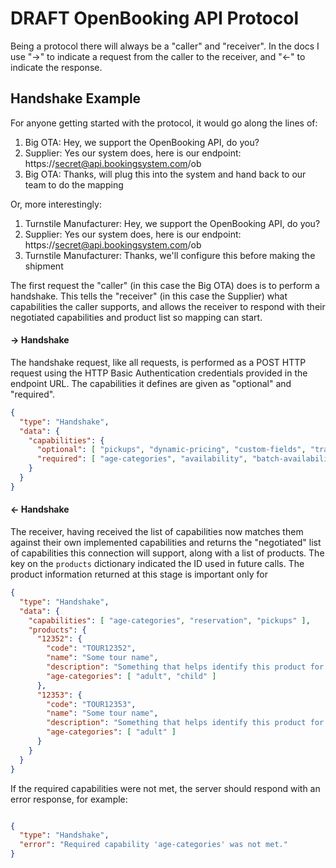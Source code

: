 # DRAFT OpenBooking API Protocol

Being a protocol there will always be a "caller" and "receiver". In the docs I use "->" to indicate a request from the caller to the receiver, and "<-" to indicate the response.


## Handshake Example

For anyone getting started with the protocol, it would go along the lines of:

1. Big OTA: Hey, we support the OpenBooking API, do you?
2. Supplier: Yes our system does, here is our endpoint: https://secret@api.bookingsystem.com/ob
3. Big OTA: Thanks, will plug this into the system and hand back to our team to do the mapping

Or, more interestingly:

1. Turnstile Manufacturer: Hey, we support the OpenBooking API, do you?
2. Supplier: Yes our system does, here is our endpoint: https://secret@api.bookingsystem.com/ob
3. Turnstile Manufacturer: Thanks, we'll configure this before making the shipment

The first request the "caller" (in this case the Big OTA) does is to perform a handshake. This tells the "receiver" (in this case the Supplier) what capabilities the caller supports, and allows the receiver to respond with their negotiated capabilities and product list so mapping can start.

#### -> Handshake
The handshake request, like all requests, is performed as a POST HTTP request using the HTTP Basic Authentication credentials provided in the endpoint URL. The capabilities it defines are given as "optional" and "required".

```json
{
  "type": "Handshake",
  "data": {
    "capabilities": {
      "optional": [ "pickups", "dynamic-pricing", "custom-fields", "travelconnect/content" ],
      "required": [ "age-categories", "availability", "batch-availability", "reservation" ]
    }
  }
}
```

#### <- Handshake
The receiver, having received the list of capabilities now matches them against their own implemented capabilities and returns the "negotiated" list of capabilities this connection will support, along with a list of products. The key on the `products` dictionary indicated the ID used in future calls. The product information returned at this stage is important only for 

```json
{
  "type": "Handshake",
  "data": {
    "capabilities": [ "age-categories", "reservation", "pickups" ],
    "products": {
      "12352": {
        "code": "TOUR12352",
        "name": "Some tour name",
        "description": "Something that helps identify this product for mapping",
        "age-categories": [ "adult", "child" ]
      },
      "12353": {
        "code": "TOUR12353",
        "name": "Some tour name",
        "description": "Something that helps identify this product for mapping",
        "age-categories": [ "adult" ]
      }
    }
  }
}
```

If the required capabilities were not met, the server should respond with an error response, for example:

```json

{
  "type": "Handshake",
  "error": "Required capability 'age-categories' was not met."
}
```

